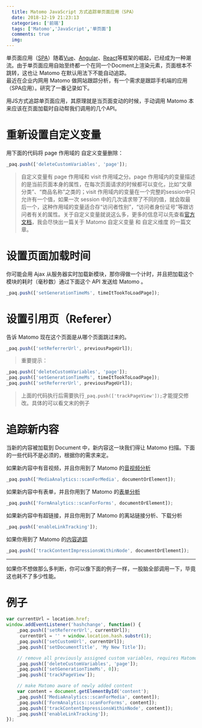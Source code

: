 ```yaml
---
  title: Matomo JavaScript 方式追踪单页面应用（SPA）
  date: 2018-12-19 21:23:13 
  categories: ['前端'] 
  tags: ['Matomo','JavaScript','单页面']
  comments: true   
  img: 
---
```

单页面应用（[SPA](https://baike.baidu.com/item/SPA/17536313)）随着[Vue](https://cn.vuejs.org/ "Vue 官方网站")、[Angular](https://angular.io/ "angular 官网")、[React](https://react.docschina.org/ "中文文档")等框架的崛起，已经成为一种潮流。由于单页面应用自始至终都一个在同一个Docment上渲染元素，页面根本不跳转，这也让 Matomo 在默认用法下不能自动追踪。  
最近在企业内网用 Matomo 做网站跟踪分析，有一个需求是跟踪手机端的应用（SPA应用）。研究了一番记录如下。  

用JS方式追踪单页面应用，其原理就是当页面变动的时候，手动调用 Matomo 本来应该在页面加载时自动帮我们调用的几个API。

# 重新设置自定义变量 #
用下面的代码将 page 作用域的 自定义变量删除：
```js
_paq.push(['deleteCustomVariables', 'page']);
```

> 自定义变量有 page 作用域和 visit 作用域之分。page 作用域内的变量描述的是当前页面本身的属性，在每次页面请求的时候都可以变化，比如“文章分类”、“商品名称”之类的；visit 作用域内的变量在一个完整的session中只允许有一个值，如果一次 session 中的几次请求带了不同的值，就会取最后一个，这种作用域的变量适合存“访问者性别”，“访问者身份证号”等跟访问者有关的属性。关于自定义变量就说这么多，更多的信息可以先查看[官方文档](https://developer.matomo.org/guides/tracking-javascript-guide#custom-variables "“自定义变量” 官方文档")，我会尽快出一篇关于 Matomo 自定义变量 和 自定义维度 的一篇文章。

# 设置页面加载时间 #
你可能会用 Ajax 从服务器实时加载新模块，那你得做一个计时，并且把加载这个模块的耗时（毫秒数）通过下面这个 API 发送给 Matomo 。
```js
_paq.push(['setGenerationTimeMs', timeItTookToLoadPage]);
```

# 设置引用页（Referer） #
告诉 Matomo 现在这个页面是从哪个页面跳过来的。
```js
_paq.push(['setReferrerUrl', previousPageUrl]);
```

>重要提示：
```js
_paq.push(['deleteCustomVariables', 'page']);
_paq.push(['setGenerationTimeMs', timeItTookToLoadPage]);
_paq.push(['setReferrerUrl', previousPageUrl]);
```
>上面的代码执行后需要执行`_paq.push(['trackPageView']);`才能提交修改。具体的可以看文末的例子
# 追踪新内容 #
当新的内容被加载到 Document 中，新内容这一块我们得让 Matomo 扫描。下面的一些代码不是必须的，根据你的需求来定。

如果新内容中有音视频，并且你用到了 Matomo 的[音视频分析](https://matomo.org/docs/media-analytics/)
```js
_paq.push(['MediaAnalytics::scanForMedia', documentOrElement]);
```
如果新内容中有表单，并且你用到了 Matomo 的[表单分析](https://matomo.org/docs/form-analytics/)
```js
_paq.push(['FormAnalytics::scanForForms', documentOrElement]);
```
如果新内容中有超链接，并且你用到了 Matomo 的离站链接分析、下载分析
```js
_paq.push(['enableLinkTracking']);
```
如果你用到了 Matomo 的[内容追踪](https://matomo.org/docs/content-tracking/)
```js
_paq.push(['trackContentImpressionsWithinNode', documentOrElement]);
```
---
如果你不想做那么多判断，你可以像下面的例子一样，一股脑全部调用一下，毕竟这也耗不了多少性能。

# 例子 #
```js
var currentUrl = location.href;
window.addEventListener('hashchange', function() {
    _paq.push(['setReferrerUrl', currentUrl]);
     currentUrl = '' + window.location.hash.substr(1);
    _paq.push(['setCustomUrl', currentUrl]);
    _paq.push(['setDocumentTitle', 'My New Title']);

    // remove all previously assigned custom variables, requires Matomo (formerly Piwik) 3.0.2
    _paq.push(['deleteCustomVariables', 'page']); 
    _paq.push(['setGenerationTimeMs', 0]);
    _paq.push(['trackPageView']);

    // make Matomo aware of newly added content
    var content = document.getElementById('content');
    _paq.push(['MediaAnalytics::scanForMedia', content]);
    _paq.push(['FormAnalytics::scanForForms', content]);
    _paq.push(['trackContentImpressionsWithinNode', content]);
    _paq.push(['enableLinkTracking']);
});

```